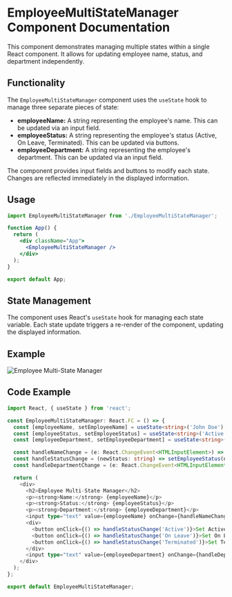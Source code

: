 # EmployeeMultiStateManager Component Documentation

This component demonstrates managing multiple states within a single React component.  It allows for updating employee name, status, and department independently.

## Functionality

The `EmployeeMultiStateManager` component uses the `useState` hook to manage three separate pieces of state:

* **employeeName:**  A string representing the employee's name.  This can be updated via an input field.
* **employeeStatus:** A string representing the employee's status (Active, On Leave, Terminated). This can be updated via buttons.
* **employeeDepartment:** A string representing the employee's department. This can be updated via an input field.

The component provides input fields and buttons to modify each state.  Changes are reflected immediately in the displayed information.

## Usage

```jsx
import EmployeeMultiStateManager from './EmployeeMultiStateManager';

function App() {
  return (
    <div className="App">
      <EmployeeMultiStateManager />
    </div>
  );
}

export default App;
```

## State Management

The component uses React's `useState` hook for managing each state variable.  Each state update triggers a re-render of the component, updating the displayed information.

## Example

![Employee Multi-State Manager](../assets/employee_multiple_states.PNG)


## Code Example

```typescript
import React, { useState } from 'react';

const EmployeeMultiStateManager: React.FC = () => {
  const [employeeName, setEmployeeName] = useState<string>('John Doe');
  const [employeeStatus, setEmployeeStatus] = useState<string>('Active');
  const [employeeDepartment, setEmployeeDepartment] = useState<string>('Human Resources');

  const handleNameChange = (e: React.ChangeEvent<HTMLInputElement>) => setEmployeeName(e.target.value);
  const handleStatusChange = (newStatus: string) => setEmployeeStatus(newStatus);
  const handleDepartmentChange = (e: React.ChangeEvent<HTMLInputElement>) => setEmployeeDepartment(e.target.value);

  return (
    <div>
      <h2>Employee Multi-State Manager</h2>
      <p><strong>Name:</strong> {employeeName}</p>
      <p><strong>Status:</strong> {employeeStatus}</p>
      <p><strong>Department:</strong> {employeeDepartment}</p>
      <input type="text" value={employeeName} onChange={handleNameChange} placeholder="Enter employee name" />
      <div>
        <button onClick={() => handleStatusChange('Active')}>Set Active</button>
        <button onClick={() => handleStatusChange('On Leave')}>Set On Leave</button>
        <button onClick={() => handleStatusChange('Terminated')}>Set Terminated</button>
      </div>
      <input type="text" value={employeeDepartment} onChange={handleDepartmentChange} placeholder="Enter department" />
    </div>
  );
};

export default EmployeeMultiStateManager;
